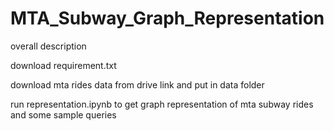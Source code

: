 # MTA_Subway_Graph_Representation

overall description

download requirement.txt

download mta rides data from drive link and put in data folder

run representation.ipynb to get graph representation of mta subway rides and some sample queries